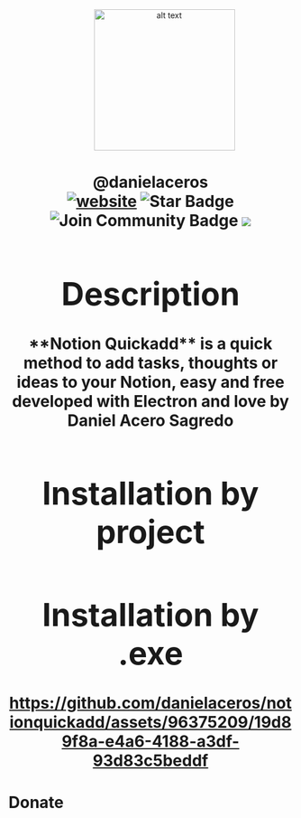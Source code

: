 <html>
<div align="center">
<img src="https://upload.wikimedia.org/wikipedia/commons/thumb/e/e9/Notion-logo.svg/1200px-Notion-logo.svg.png" style="margin-left:10%;" alt="alt text" width="250" height="250"></img>
</div>
<h1 align="center">@danielaceros
<div align="center">
<a href=https://github.com/danielaceros><img src="https://img.shields.io/static/v1?label=&labelColor=505050&message=@danielaceros&color=%230076D6&style=flat&logo=google-chrome&logoColor=%230076D6" alt="website"/></a>
<img src="https://img.shields.io/github/followers/danielaceros?style=social" alt="Star Badge"/>
<a><img src="https://img.shields.io/github/last-commit/danielaceros/notionquickadd" alt="Join Community Badge"/></a>
<a><img src="https://img.shields.io/github/repo-size/danielaceros/notionquickadd" />
</div>
</html>

<h1>Description</h1>
**Notion Quickadd** is a quick method to add tasks, thoughts or ideas to your Notion, easy and free developed with Electron and love by Daniel Acero Sagredo

# Installation by project


# Installation by .exe
https://github.com/danielaceros/notionquickadd/assets/96375209/19d89f8a-e4a6-4188-a3df-93d83c5beddf

# Donate
